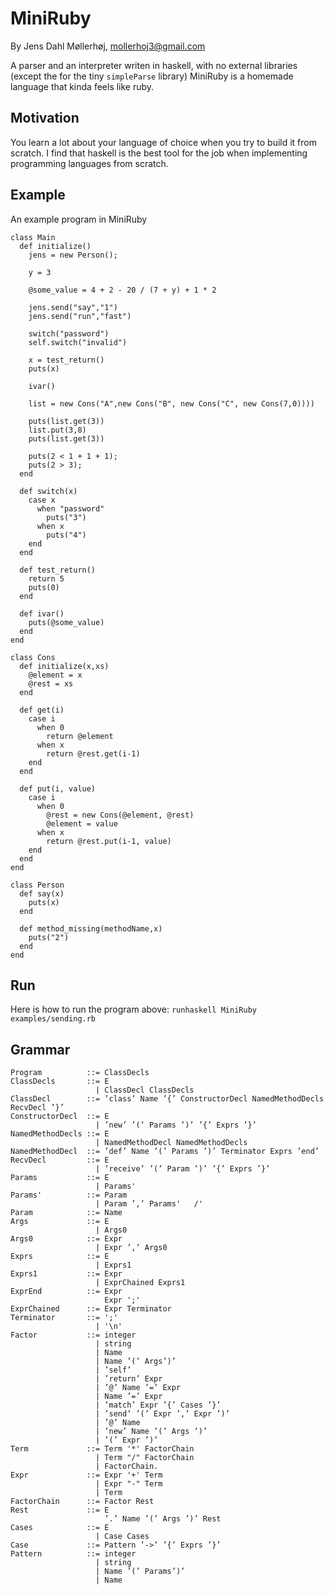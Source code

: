MiniRuby
============
By Jens Dahl Møllerhøj, mollerhoj3@gmail.com

A parser and an interpreter writen in haskell, with no external libraries (except the for the tiny `simpleParse` library)
MiniRuby is a homemade language that kinda feels like ruby.

Motivation
----
You learn a lot about your language of choice when you try to build it from scratch.
I find that haskell is the best tool for the job when implementing programming languages from scratch.

Example
-----
An example program in MiniRuby
```
class Main
  def initialize()
    jens = new Person();

    y = 3

    @some_value = 4 + 2 - 20 / (7 + y) + 1 * 2 

    jens.send("say","1")
    jens.send("run","fast")

    switch("password")
    self.switch("invalid")

    x = test_return()
    puts(x)

    ivar()

    list = new Cons("A",new Cons("B", new Cons("C", new Cons(7,0))))

    puts(list.get(3))
    list.put(3,8)
    puts(list.get(3))

    puts(2 < 1 + 1 + 1);
    puts(2 > 3);
  end

  def switch(x)
    case x
      when "password"
        puts("3")
      when x
        puts("4")
    end
  end

  def test_return()
    return 5
    puts(0)
  end

  def ivar()
    puts(@some_value)
  end
end

class Cons
  def initialize(x,xs)
    @element = x
    @rest = xs
  end

  def get(i)
    case i
      when 0
        return @element
      when x
        return @rest.get(i-1)
    end
  end

  def put(i, value)
    case i
      when 0
        @rest = new Cons(@element, @rest)
        @element = value
      when x
        return @rest.put(i-1, value)
    end
  end
end

class Person
  def say(x)
    puts(x)
  end

  def method_missing(methodName,x)
    puts("2")
  end
end
```

Run
---
Here is how to run the program above:
`runhaskell MiniRuby examples/sending.rb`


Grammar
-------
```
Program          ::= ClassDecls
ClassDecls       ::= E
                   | ClassDecl ClassDecls
ClassDecl        ::= ’class’ Name ’{’ ConstructorDecl NamedMethodDecls RecvDecl ’}’
ConstructorDecl  ::= E
                   | ’new’ ’(’ Params ’)’ ’{’ Exprs ’}’
NamedMethodDecls ::= E
                   | NamedMethodDecl NamedMethodDecls
NamedMethodDecl  ::= ’def’ Name ’(’ Params ’)’ Terminator Exprs ’end’
RecvDecl         ::= E
                   | ’receive’ ’(’ Param ’)’ ’{’ Exprs ’}’
Params           ::= E
                   | Params'
Params'          ::= Param
                   | Param ’,’ Params'   /'
Param            ::= Name
Args             ::= E
                   | Args0
Args0            ::= Expr
                   | Expr ’,’ Args0
Exprs            ::= E
                   | Exprs1
Exprs1           ::= Expr
                   | ExprChained Exprs1
ExprEnd          ::= Expr
                     Expr ';'
ExprChained      ::= Expr Terminator
Terminator       ::= ';'
                   | '\n'
Factor           ::= integer
                   | string
                   | Name
                   | Name ’(’ Args’)’
                   | ’self’
                   | ’return’ Expr
                   | ’@’ Name ’=’ Expr
                   | Name ’=’ Expr
                   | ’match’ Expr ’{’ Cases ’}’
                   | ’send’ ’(’ Expr ’,’ Expr ’)’
                   | ’@’ Name
                   | ’new’ Name ’(’ Args ’)’
                   | ’(’ Expr ’)’
Term             ::= Term '*' FactorChain
                   | Term "/" FactorChain
                   | FactorChain.
Expr             ::= Expr '+' Term
                   | Expr "-" Term
                   | Term
FactorChain      ::= Factor Rest
Rest             ::= E
                     ’.’ Name ’(’ Args ’)’ Rest
Cases            ::= E
                   | Case Cases
Case             ::= Pattern ’->’ ’{’ Exprs ’}’
Pattern          ::= integer
                   | string
                   | Name ’(’ Params’)’
                   | Name
```
